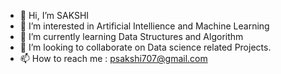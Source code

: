 - 👋 Hi, I’m SAKSHI
- 👀 I’m interested in Artificial Intellience and Machine Learning
- 🌱 I’m currently learning Data Structures and Algorithm
- 💞️ I’m looking to collaborate on Data science related Projects.
- 📫 How to reach me : psakshi707@gmail.com

<!---
SSAKSHI1707/SSAKSHI1707 is a ✨ special ✨ repository because its `README.md` (this file) appears on your GitHub profile.
You can click the Preview link to take a look at your changes.
--->

